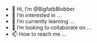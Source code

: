 - 👋 Hi, I’m @BigfatbBlobber
- 👀 I’m interested in ...
- 🌱 I’m currently learning ...
- 💞️ I’m looking to collaborate on ...
- 📫 How to reach me ...

<!---
BigfatbBlobber/BigfatbBlobber is a ✨ special ✨ repository because its `README.md` (this file) appears on your GitHub profile.
You can click the Preview link to take a look at your changes.
--->
